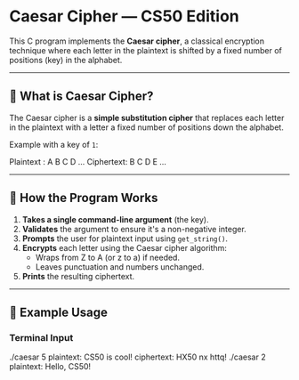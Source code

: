 # Caesar Cipher — CS50 Edition

This C program implements the **Caesar cipher**, a classical encryption technique where each letter in the plaintext is shifted by a fixed number of positions (key) in the alphabet.

---

## 🔐 What is Caesar Cipher?

The Caesar cipher is a **simple substitution cipher** that replaces each letter in the plaintext with a letter a fixed number of positions down the alphabet.

Example with a key of `1`:

Plaintext : A B C D ...
Ciphertext: B C D E ...

---

## 🧠 How the Program Works

1. **Takes a single command-line argument** (the key).
2. **Validates** the argument to ensure it's a non-negative integer.
3. **Prompts** the user for plaintext input using `get_string()`.
4. **Encrypts** each letter using the Caesar cipher algorithm:
   - Wraps from Z to A (or z to a) if needed.
   - Leaves punctuation and numbers unchanged.
5. **Prints** the resulting ciphertext.

---

## 📌 Example Usage

### Terminal Input

./caesar 5
plaintext: CS50 is cool!
ciphertext: HX50 nx httq!
./caesar 2
plaintext: Hello, CS50!
